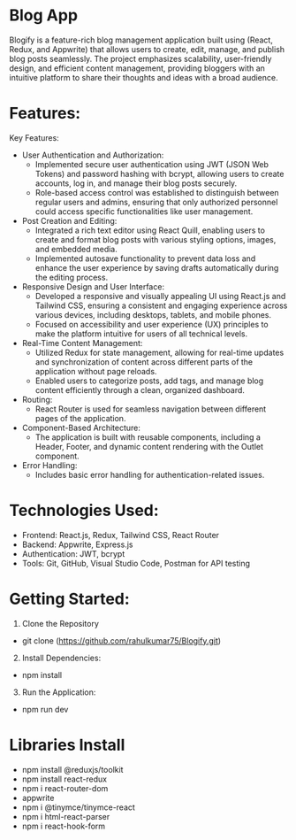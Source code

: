 # Blog App
Blogify is a feature-rich blog management application built using (React, Redux, and Appwrite) that allows users to create, edit, manage, and publish blog posts seamlessly. The project emphasizes scalability, user-friendly design, and efficient content management, providing bloggers with an intuitive platform to share their thoughts and ideas with a broad audience.
# Features:
Key Features:

* User Authentication and Authorization:
  - Implemented secure user authentication using JWT (JSON Web Tokens) and password hashing with bcrypt, allowing users to create accounts, log in, and manage their blog posts securely.
  - Role-based access control was established to distinguish between regular users and admins, ensuring that only authorized personnel could access specific functionalities like user management.
* Post Creation and Editing:
  - Integrated a rich text editor using React Quill, enabling users to create and format blog posts with various styling options, images, and embedded media.
  - Implemented autosave functionality to prevent data loss and enhance the user experience by saving drafts automatically during the editing process.
* Responsive Design and User Interface:
  - Developed a responsive and visually appealing UI using React.js and Tailwind CSS, ensuring a consistent and engaging experience across various devices, including desktops, tablets, and mobile phones.
  - Focused on accessibility and user experience (UX) principles to make the platform intuitive for users of all technical levels.
* Real-Time Content Management:
  - Utilized Redux for state management, allowing for real-time updates and synchronization of content across different parts of the application without page reloads.
  - Enabled users to categorize posts, add tags, and manage blog content efficiently through a clean, organized dashboard.
* Routing:
  - React Router is used for seamless navigation between different pages of the application.
* Component-Based Architecture:
  - The application is built with reusable components, including a Header, Footer, and dynamic content rendering with the Outlet component.
* Error Handling:
  - Includes basic error handling for authentication-related issues.


# Technologies Used:
* Frontend: React.js, Redux, Tailwind CSS, React Router
* Backend:  Appwrite, Express.js
* Authentication: JWT, bcrypt
* Tools: Git, GitHub, Visual Studio Code, Postman for API testing

  
# Getting Started:
1. Clone the Repository
  * git clone (https://github.com/rahulkumar75/Blogify.git)
2. Install Dependencies:
  * npm install
3. Run the Application:
  * npm run dev

# Libraries Install
- npm install @reduxjs/toolkit
- npm install react-redux
- npm i react-router-dom
- appwrite
- npm i @tinymce/tinymce-react
- npm i html-react-parser
- npm i react-hook-form 

